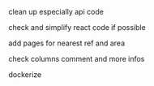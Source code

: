 clean up especially api code

check and simplify react code if possible

add pages for nearest ref and area 

check columns comment and more infos

dockerize
